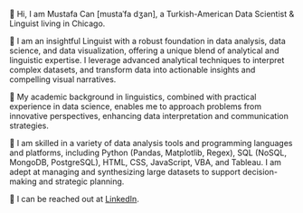🔘 Hi, I am Mustafa Can [mustaˈfa dʒan], a Turkish-American Data Scientist & Linguist living in Chicago.

🔘 I am an insightful Linguist with a robust foundation in data analysis, data science, and data visualization, offering a unique blend of analytical and linguistic expertise. I leverage advanced analytical techniques to interpret complex datasets, and transform data into actionable insights and compelling visual narratives. 

🔘 My academic background in linguistics, combined with practical experience in data science, enables me to approach problems from innovative perspectives, enhancing data interpretation and communication strategies. 

🔘 I am skilled in a variety of data analysis tools and programming languages and platforms, including Python (Pandas, Matplotlib, Regex), SQL (NoSQL, MongoDB, PostgreSQL), HTML, CSS, JavaScript, VBA, and Tableau. I am adept at managing and synthesizing large datasets to support decision-making and strategic planning.

🔘 I can be reached out at [LinkedIn](https://www.linkedin.com/in/mustafacanayter/).
<!---
mustafacanayter/mustafacanayter is a ✨ special ✨ repository because its `README.md` (this file) appears on your GitHub profile.
You can click the Preview link to take a look at your changes.
--->
